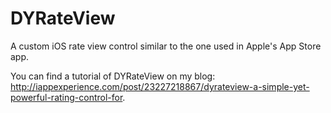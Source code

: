 DYRateView
==========

A custom iOS rate view control similar to the one used in Apple's App Store app.  

You can find a tutorial of DYRateView on my blog: http://iappexperience.com/post/23227218867/dyrateview-a-simple-yet-powerful-rating-control-for.

